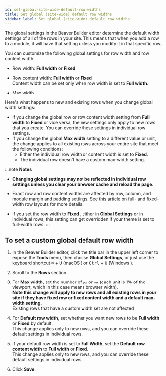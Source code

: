 ```yaml
---
id: set-global-site-wide-default-row-widths
title: Set global (site-wide) default row widths
sidebar_label: Set global (site-wide) default row widths
---
```


The global settings in the Beaver Builder editor determine the default width
settings of all of the rows in your site. This means that when you add a row
to a module, it will have that setting unless you modify it in that specific
row.

You can customize the following global settings for row width and row content
width:

  * Row width: **Full width** or **Fixed**
  * Row content width: **Full width** or **Fixed**  
Content width can be set only when row width is set to **Full width**.

  * Max width

Here's what happens to new and existing rows when you change global width
settings:

  * If you change the global row or row content width setting from **Full width** to **Fixed** or vice versa, the new settings only apply to new rows that you create. You can override these settings in individual row settings.
  * If you change the global **Max width** setting to a different value or unit, the change applies to all existing rows across your entire site that meet the following conditions:
    * Either the individual row width or content width is set to **Fixed**.
    * The individual row doesn't have a custom max-width setting.

:::note **Notes**

* **Changing global settings may not be reflected in individual row settings unless you clear your browser cache and reload the page.**  

* Exact row and row content widths are affected by row, column, and module margin and padding settings. See [this article](/beaver-builder/layouts/rows/full-width-and-fixed-width.md) on full- and fixed-width row layouts for more details.
* If you set the row width to **Fixed** , either in **Global Settings** or in individual rows, this setting can get overridden if your theme is set to full-width rows.
:::

## To set a custom global default row width

  1. In the Beaver Builder editor, click the title bar in the upper left corner to expose the **Tools** menu, then choose **Global Settings**, or just use the keyboard shortcut <kbd>⌘</kbd> + <kbd>U</kbd> (macOS <i class="fab fa-apple"></i>) or <kbd>Ctrl</kbd> + <kbd>U</kbd> (Windows <i class="fab fa-windows"></i>).
  2. Scroll to the **Rows** section.
  3. For **Max width,** set the number of `px` or `vw` (each unit is 1% of the viewport, which in this case means browser width).  
  **Note this change will apply to new rows and all existing rows in your site
  if they have fixed row or fixed content width and a default max-width
  setting.**  
  Existing rows that have a custom width set are not affected

  4. For **Default row width**, set whether you want new rows to be **Full width** or **Fixed** by default.  
This change applies only to new rows, and you can override these default
settings in individual rows.

  5. If your default row width is set to **Full Width**, set the **Default row content width** to **Full width** or **Fixed**.  
This change applies only to new rows, and you can override these default
settings in individual rows.

  6. Click **Save**.
